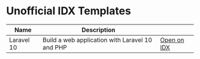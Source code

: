 # Unofficial IDX Templates

| Name | Description | |
| --- | --- | --- |
| Laravel 10 | Build a web application with Laravel 10 and PHP | [Open on IDX](https://idx.google.com/new?template=https://github.com/arifnd/idx-templates/tree/main/laravel10) |
